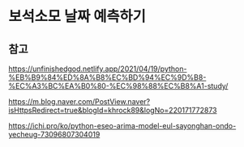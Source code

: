 # 보석소모 날짜 예측하기

## 참고
https://unfinishedgod.netlify.app/2021/04/19/python-%EB%B9%84%ED%8A%B8%EC%BD%94%EC%9D%B8-%EC%A3%BC%EA%B0%80-%EC%98%88%EC%B8%A1-study/

https://m.blog.naver.com/PostView.naver?isHttpsRedirect=true&blogId=khrock89&logNo=220171772873

https://ichi.pro/ko/python-eseo-arima-model-eul-sayonghan-ondo-yecheug-73096807304019
